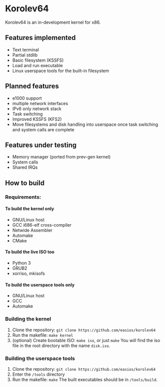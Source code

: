 # Korolev64

Korolev64 is an in-development kernel for x86.

## Features implemented
* Text terminal
* Partial stdlib
* Basic filesystem (KSSFS)
* Load and run executable
* Linux userspace tools for the built-in filesystem

## Planned features
* e1000 support
* multiple network interfaces
* IPv6 only network stack
* Task switching
* Improved KSSFS (KFS2)
* Move filesystems and disk handling into userspace once task switching and system calls are complete

## Features under testing
* Memory manager (ported from prev-gen kernel)
* System calls
* Shared IRQs

## How to build
### Requirements:
#### To build the kernel only
* GNU/Linux host
* GCC i686-elf cross-compiler
* Netwide Assembler
* Automake
* CMake
#### To build the live ISO too
* Python 3
* GRUB2
* xorriso, mkisofs
#### To build the userspace tools only
* GNU/Linux host
* GCC
* Automake


### Building the kernel
1. Clone the repository: `git clone https://github.com/easios/korolev64`
2. Run the makefile: `make kernel`
3. (optional) Create bootable ISO: `make iso`, or just `make`
You will find the iso file in the root directory with the name `disk.iso`.

### Building the userspace tools
1. Clone the repository: `git clone https://github.com/easios/korolev64`
2. Enter the `/tools` directory
3. Run the makefile: `make`
The built executables should be in `/tools/build`.
